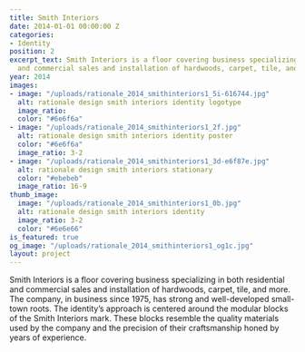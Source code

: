 ```yaml
---
title: Smith Interiors
date: 2014-01-01 00:00:00 Z
categories:
- Identity
position: 2
excerpt_text: Smith Interiors is a floor covering business specializing in both residential
  and commercial sales and installation of hardwoods, carpet, tile, and more.
year: 2014
images:
- image: "/uploads/rationale_2014_smithinteriors1_5i-616744.jpg"
  alt: rationale design smith interiors identity logotype
  image_ratio: 
  color: "#6e6f6a"
- image: "/uploads/rationale_2014_smithinteriors1_2f.jpg"
  alt: rationale design smith interiors identity poster
  color: "#6e6f6a"
  image_ratio: 3-2
- image: "/uploads/rationale_2014_smithinteriors1_3d-e6f87e.jpg"
  alt: rationale design smith interiors stationary
  color: "#ebebeb"
  image_ratio: 16-9
thumb_image:
  image: "/uploads/rationale_2014_smithinteriors1_0b.jpg"
  alt: rationale design smith interiors identity
  image_ratio: 3-2
  color: "#6e6e66"
is_featured: true
og_image: "/uploads/rationale_2014_smithinteriors1_og1c.jpg"
layout: project
---
```


Smith Interiors is a floor covering business specializing in both residential and commercial sales and installation of hardwoods, carpet, tile, and more. 
The company, in business since 1975, has strong and well-developed small-town roots. The identity’s approach is centered around the modular blocks of the Smith Interiors mark. These blocks resemble the quality materials used by the company and the precision of their craftsmanship honed by years of experience.